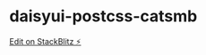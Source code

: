 # daisyui-postcss-catsmb

[Edit on StackBlitz ⚡️](https://stackblitz.com/edit/daisyui-postcss-catsmb)